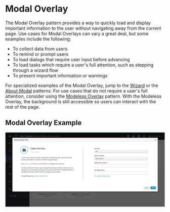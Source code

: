 # Modal Overlay

The Modal Overlay pattern provides a way to quickly load and display important information to the user without navigating away from the current page. Use cases for Modal Overlays can vary a great deal, but some examples include the following:
  - To collect data from users
  - To remind or prompt users
  - To load dialogs that require user input before advancing
  - To load tasks which require a user's full attention, such as stepping through a wizard flow
  - To present important information or warnings

For specialized examples of the Modal Overlay, jump to the [Wizard](http://www.patternfly.org/pattern-library/communication/wizard/) or the [About Modal](http://www.patternfly.org/pattern-library/communication/about-modal/) patterns. For use cases that do not require a user's full attention, consider using the [Modeless Overlay](http://www.patternfly.org/pattern-library/forms-and-controls/modeless-overlay/) pattern. With the Modeless Overlay, the background is still accessible so users can interact with the rest of the page.

## Modal Overlay Example
![Image of Overlay](./img/Overlay-01@2x.png)
